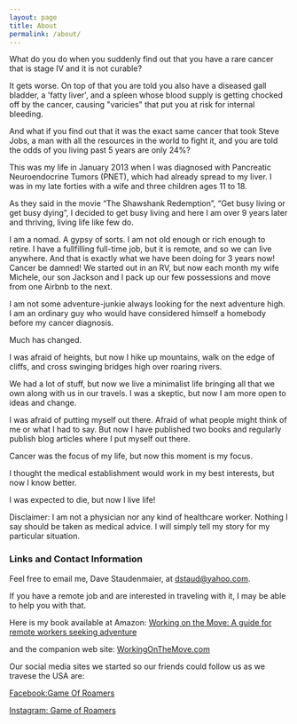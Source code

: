 ```yaml
---
layout: page
title: About
permalink: /about/
---
```


What do you do when you suddenly find out that you have a rare cancer that is stage IV and it is not curable?  

It gets worse.  On top of that you are told you also have a diseased gall bladder, a 'fatty liver', and a spleen whose blood supply is getting chocked off by the cancer, causing "varicies" that put you at risk for internal bleeding.  

And what if you find out that it was the exact same cancer that took Steve Jobs, a man with all the resources in the world to fight it, and you are told the odds of you living past 5 years are only 24%?   

This was my life in January 2013 when I was diagnosed with Pancreatic Neuroendocrine Tumors (PNET), which had already spread to my liver.  I was in my late forties with a wife and three children ages 11 to 18. 

As they said in the movie “The Shawshank Redemption”, “Get busy living or get busy dying”,  I decided to get busy living and here I am over 9 years later and thriving, living life like few do. 

I am a nomad.   A gypsy of sorts.  I am not old enough or rich enough to retire.   I have a fullfilling full-time job, but it is remote, and so we can live anywhere.  And that is exactly what we have been doing for 3 years now!  Cancer be damned!  We started out in an RV, but now each month my wife Michele, our son Jackson and I pack up our few possessions and move from one Airbnb to the next.   

I am not some adventure-junkie always looking for the next adventure high.  I am an ordinary guy who would have considered himself a homebody before my cancer diagnosis.   

Much has changed.

I was afraid of heights, but now I hike up mountains, walk on the edge of cliffs, and cross swinging bridges high over roaring rivers.

We had a lot of stuff, but now we live a minimalist life bringing all that we own along with us in our travels. 
I was a skeptic, but now I am more open to ideas and change.

I was afraid of putting myself out there.  Afraid of what people might think of me or what I had to say.  But now I have published two books and regularly publish blog articles where I put myself out there.

Cancer was the focus of my life, but now this moment is my focus.

I thought the medical establishment would work in my best interests, but now I know better.

I was expected to die, but now I live life!

Disclaimer: I am not a physician nor any kind of healthcare worker.  Nothing I say should be taken as medical advice.   I will simply tell my story for my particular situation. 

### Links and Contact Information

Feel free to email me, Dave Staudenmaier, at [dstaud@yahoo.com](mailto:dstaud@yahoo.com).

If you have a remote job and are interested in traveling with it, I may be able to help you with that.  

Here is my book available at Amazon: [Working on the Move: A guide for remote workers seeking adventure](https://www.amazon.com/dp/B09MGD3X8F/ref=cm_sw_em_r_mt_dp_TSSVQ5NJMK0QWB1GNCR4)

and the companion web site: [WorkingOnTheMove.com](https://workingonthemove.com)

Our social media sites we started so our friends could follow us as we travese the USA are:

[Facebook:Game Of Roamers](https://facebook.com/gameofroamers)

[Instagram: Game of Roamers](https://instagram.com/gameofroamers)
